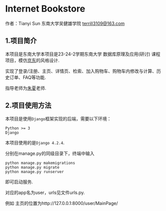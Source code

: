 # Internet Bookstore

作者：Tianyi Sun 东南大学吴健雄学院 terrill3109@163.com

## 1.项目简介
本项目是东南大学本项目是23-24-2学期东南大学 数据库原理及应用(研讨) 课程项目，模仿[京东](https://www.jd.com/)的风格设计.

实现了登录/注册、主页、详情页、检索、加入购物车、购物车内修改与计算、历史订单、FAQ等功能.

指导老师为[朱夏](https://cse.seu.edu.cn/2019/0105/c23024a257580/page.htm)老师.

## 2.项目使用方法

本项目是使用`Django`框架实现的后端，需要以下环境：

``` 
Python >= 3
Django
```

本项目使用的是`Django 4.2.4`.

分别在manage.py的同级目录下，终端中输入

```
python manage.py makemigrations
python manage.py migrate
python manage.py runserver
```

即可启动服务.

对应的app名为user，urls见文件urls.py. 

例如 主页的位置为http://127.0.0.1:8000/user/MainPage/
